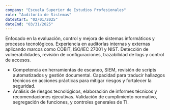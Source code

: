 ```yaml
---
company: "Escuela Superior de Estudios Profesionales"
role: "Auditoría de Sistemas"
dateStart: "02/01/2025"
dateEnd: "03/31/2025"
---
```


Enfocado en la evaluación, control y mejora de sistemas informáticos y procesos tecnológicos. Experiencia en auditorías internas y externas aplicando marcos como COBIT, ISO/IEC 27001 y NIST. Detección de vulnerabilidades, revisión de configuraciones, trazabilidad de logs y control de accesos.

- Competencia en herramientas de escaneo, SIEM, revisión de scripts automatizados y gestión documental. Capacidad para traducir hallazgos técnicos en acciones prácticas para mitigar riesgos y fortalecer la seguridad.
- Análisis de riesgos tecnológicos, elaboración de informes técnicos y recomendaciones ejecutivas. Validación de cumplimiento normativo, segregación de funciones, y controles generales de TI.
